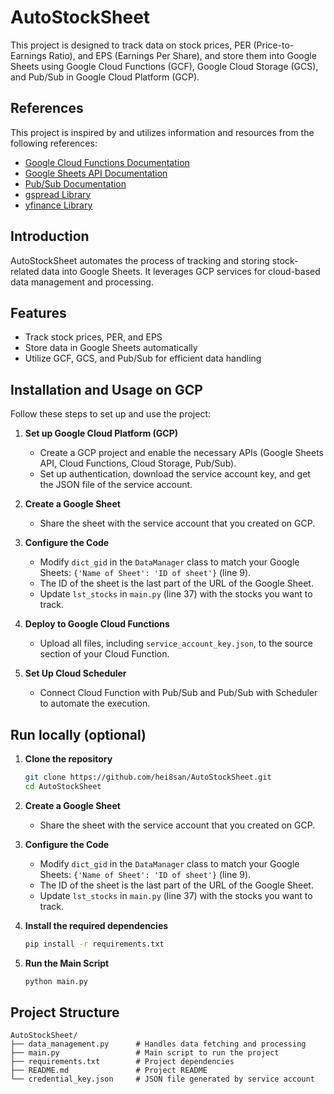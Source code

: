 # AutoStockSheet

This project is designed to track data on stock prices, PER (Price-to-Earnings Ratio), and EPS (Earnings Per Share), and store them into Google Sheets using Google Cloud Functions (GCF), Google Cloud Storage (GCS), and Pub/Sub in Google Cloud Platform (GCP).

## References

This project is inspired by and utilizes information and resources from the following references:

- [Google Cloud Functions Documentation](https://cloud.google.com/functions/docs)
- [Google Sheets API Documentation](https://developers.google.com/sheets/api)
- [Pub/Sub Documentation](https://cloud.google.com/pubsub/docs)
- [gspread Library](https://docs.gspread.org/en/v6.0.0/)  
- [yfinance Library](https://github.com/ranaroussi/yfinance)  

## Introduction

AutoStockSheet automates the process of tracking and storing stock-related data into Google Sheets. It leverages GCP services for cloud-based data management and processing.

## Features

- Track stock prices, PER, and EPS
- Store data in Google Sheets automatically
- Utilize GCF, GCS, and Pub/Sub for efficient data handling

## Installation and Usage on GCP

Follow these steps to set up and use the project:

1. **Set up Google Cloud Platform (GCP)**
    - Create a GCP project and enable the necessary APIs (Google Sheets API, Cloud Functions, Cloud Storage, Pub/Sub).
    - Set up authentication, download the service account key, and get the JSON file of the service account.

2. **Create a Google Sheet**
    - Share the sheet with the service account that you created on GCP.

3. **Configure the Code**
    - Modify `dict_gid` in the `DataManager` class to match your Google Sheets: `{'Name of Sheet': 'ID of sheet'}` (line 9).
    - The ID of the sheet is the last part of the URL of the Google Sheet.
    - Update `lst_stocks` in `main.py` (line 37) with the stocks you want to track.

4. **Deploy to Google Cloud Functions**
    - Upload all files, including `service_account_key.json`, to the source section of your Cloud Function.

5. **Set Up Cloud Scheduler**
    - Connect Cloud Function with Pub/Sub and Pub/Sub with Scheduler to automate the execution.

## Run locally (optional)
1. **Clone the repository**
    ```bash
    git clone https://github.com/hei8san/AutoStockSheet.git
    cd AutoStockSheet
    ```
2. **Create a Google Sheet**
    - Share the sheet with the service account that you created on GCP.

3. **Configure the Code**
    - Modify `dict_gid` in the `DataManager` class to match your Google Sheets: `{'Name of Sheet': 'ID of sheet'}` (line 9).
    - The ID of the sheet is the last part of the URL of the Google Sheet.
    - Update `lst_stocks` in `main.py` (line 37) with the stocks you want to track.

4. **Install the required dependencies**
    ```bash
    pip install -r requirements.txt
    ```
5. **Run the Main Script**
    ```bash
    python main.py
    ```

## Project Structure

```plaintext
AutoStockSheet/
├── data_management.py      # Handles data fetching and processing
├── main.py                 # Main script to run the project
├── requirements.txt        # Project dependencies
├── README.md               # Project README
└── credential_key.json     # JSON file generated by service account
```
